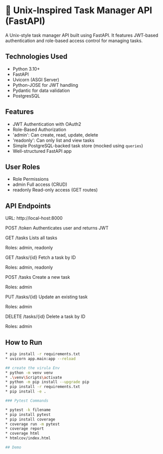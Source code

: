 # 🧰 Unix-Inspired Task Manager API (FastAPI)

A Unix-style task manager API built using FastAPI. It features JWT-based authentication and role-based access control for managing tasks.

## Technologies Used

* Python 3.10+
* FastAPI
* Uvicorn (ASGI Server)
* Python-JOSE for JWT handling
* Pydantic for data validation
* PostgresSQL

## Features

- JWT Authentication with OAuth2
- Role-Based Authorization
- 'admin': Can create, read, update, delete
- 'readonly': Can only list and view tasks
- Simple PostgreSQL-backed task store (mocked using `queries`)
- Well-structured FastAPI app

## User Roles

* Role	Permissions
* admin	Full access (CRUD)
* readonly	Read-only access (GET routes)

## API Endpoints 

URL: http://local-host:8000

POST /token
Authenticates user and returns JWT

GET /tasks
Lists all tasks

Roles: admin, readonly

GET /tasks/{id}
Fetch a task by ID

Roles: admin, readonly

POST /tasks
Create a new task

Roles: admin

PUT /tasks/{id}
Update an existing task

Roles: admin

DELETE /tasks/{id}
Delete a task by ID

Roles: admin

## How to Run

```bash
* pip install -r requirements.txt
* uvicorn app.main:app --reload

## create the virula Env
* python -m venv venv
* .\venv\Scripts\activate
* python -m pip install --upgrade pip
* pip install -r requirements.txt
* pip install -e .

### Pytest Commands

* pytest -k filename
* pip install pytest 
* pip install coverage
* coverage run -m pytest
* coverage report
* coverage html
* htmlcov/index.html

## Demo